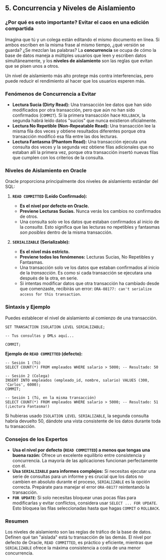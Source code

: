 ## 5. Concurrencia y Niveles de Aislamiento

### ¿Por qué es esto importante? Evitar el caos en una edición compartida

Imagina que tú y un colega están editando el mismo documento en línea. Si ambos escriben en la misma frase al mismo tiempo, ¿qué versión se guarda? ¿Se mezclan las palabras? La **concurrencia** se ocupa de cómo la base de datos maneja a múltiples usuarios que leen y escriben datos simultáneamente, y los **niveles de aislamiento** son las reglas que evitan que se pisen unos a otros.

Un nivel de aislamiento más alto protege más contra interferencias, pero puede reducir el rendimiento al hacer que los usuarios esperen más.

### Fenómenos de Concurrencia a Evitar

*   **Lectura Sucia (Dirty Read):** Una transacción lee datos que han sido modificados por otra transacción, pero que aún no han sido confirmados (`COMMIT`). Si la primera transacción hace `ROLLBACK`, la segunda habrá leído datos "sucios" que nunca existieron oficialmente.
*   **Lectura No Repetible (Non-Repeatable Read):** Una transacción lee la misma fila dos veces y obtiene resultados diferentes porque otra transacción modificó esa fila entre las dos lecturas.
*   **Lectura Fantasma (Phantom Read):** Una transacción ejecuta una consulta dos veces y la segunda vez obtiene filas adicionales que no estaban allí la primera vez, porque otra transacción insertó nuevas filas que cumplen con los criterios de la consulta.

### Niveles de Aislamiento en Oracle

Oracle proporciona principalmente dos niveles de aislamiento estándar del SQL:

1.  **`READ COMMITTED` (Leído Confirmado):**
    *   **Es el nivel por defecto en Oracle.**
    *   **Previene Lecturas Sucias.** Nunca verás los cambios no confirmados de otros.
    *   Una consulta solo ve los datos que estaban confirmados al inicio de la *consulta*. Esto significa que las lecturas no repetibles y fantasmas *son posibles* dentro de la misma transacción.

2.  **`SERIALIZABLE` (Serializable):**
    *   **Es el nivel más estricto.**
    *   **Previene todos los fenómenos:** Lecturas Sucias, No Repetibles y Fantasmas.
    *   Una transacción solo ve los datos que estaban confirmados al inicio de la *transacción*. Es como si cada transacción se ejecutara una después de la otra, en serie.
    *   Si intentas modificar datos que otra transacción ha cambiado desde que comenzaste, recibirás un error: `ORA-08177: can't serialize access for this transaction`.

### Sintaxis y Ejemplo

Puedes establecer el nivel de aislamiento al comienzo de una transacción.
```oracle
SET TRANSACTION ISOLATION LEVEL SERIALIZABLE;

-- Tus consultas y DMLs aquí...

COMMIT;
```

**Ejemplo de `READ COMMITTED` (defecto):**
```oracle
-- Sesión 1 (Tú)
SELECT COUNT(*) FROM empleados WHERE salario > 5000; -- Resultado: 50

-- Sesión 2 (Colega)
INSERT INTO empleados (empleado_id, nombre, salario) VALUES (300, 'Carlos', 6000);
COMMIT;

-- Sesión 1 (Tú, en la misma transacción)
SELECT COUNT(*) FROM empleados WHERE salario > 5000; -- Resultado: 51 (¡Lectura Fantasma!)
```

Si hubieras usado `ISOLATION LEVEL SERIALIZABLE`, la segunda consulta habría devuelto 50, dándote una vista consistente de los datos durante toda tu transacción.

### Consejos de los Expertos

*   **Usa el nivel por defecto (`READ COMMITTED`) a menos que tengas una buena razón:** Ofrece un excelente equilibrio entre consistencia y concurrencia. La mayoría de las aplicaciones funcionan perfectamente con él.
*   **Usa `SERIALIZABLE` para informes complejos:** Si necesitas ejecutar una serie de consultas para un informe y es crucial que los datos no cambien en absoluto durante el proceso, `SERIALIZABLE` es la opción correcta. Prepárate para manejar el error `ORA-08177` reintentando la transacción.
*   **`FOR UPDATE`:** Si solo necesitas bloquear unas pocas filas para modificarlas y evitar conflictos, considera usar `SELECT ... FOR UPDATE`. Esto bloquea las filas seleccionadas hasta que hagas `COMMIT` o `ROLLBACK`.

### Resumen

Los niveles de aislamiento son las reglas de tráfico de la base de datos. Definen qué tan "aislada" está tu transacción de las demás. El nivel por defecto de Oracle, `READ COMMITTED`, es práctico y eficiente, mientras que `SERIALIZABLE` ofrece la máxima consistencia a costa de una menor concurrencia.
